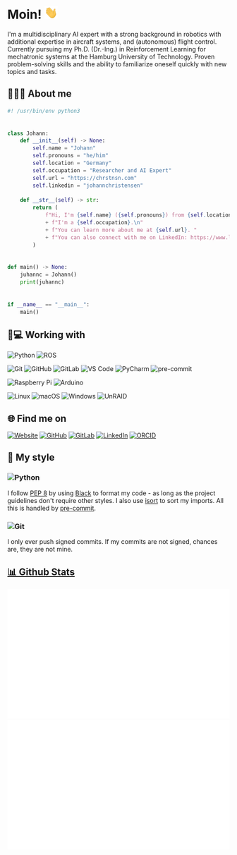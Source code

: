# Moin! <img src="./wave.gif" width="30">

I'm a multidisciplinary AI expert with a strong background in robotics with additional expertise in aircraft systems, and (autonomous) flight control. Currently pursuing my Ph.D. (Dr.-Ing.) in Reinforcement Learning for mechatronic systems at the Hamburg University of Technology. Proven problem-solving skills and the ability to familiarize oneself quickly with new topics and tasks.

## 👨🏼‍💻 About me

```python
#! /usr/bin/env python3


class Johann:
    def __init__(self) -> None:
        self.name = "Johann"
        self.pronouns = "he/him"
        self.location = "Germany"
        self.occupation = "Researcher and AI Expert"
        self.url = "https://chrstnsn.com"
        self.linkedin = "johannchristensen"

    def __str__(self) -> str:
        return (
            f"Hi, I'm {self.name} ({self.pronouns}) from {self.location}.\n"
            + f"I'm a {self.occupation}.\n"
            + f"You can learn more about me at {self.url}. "
            + f"You can also connect with me on LinkedIn: https://www.linkedin.com/in/{self.linkedin}/."
        )


def main() -> None:
    juhannc = Johann()
    print(juhannc)


if __name__ == "__main__":
    main()
```

## 🚀💻 Working with

  ![Python](https://img.shields.io/badge/Python-3776AB?style=flat&logo=python&logoColor=white)
  ![ROS](https://img.shields.io/badge/ROS-22314E?style=flat&logo=ros&logoColor=white)

  ![Git](https://img.shields.io/badge/Git-F05032?style=flat&logo=git&logoColor=white)
  ![GitHub](https://img.shields.io/badge/GitHub-181717?style=flat&logo=github&logoColor=white)
  ![GitLab](https://img.shields.io/badge/GitLab-FC6D26?style=flat&logo=gitlab&logoColor=white)
  ![VS Code](https://img.shields.io/badge/VS%20Code-007ACC?style=flat&logo=visual-studio-code&logoColor=white)
  ![PyCharm](https://img.shields.io/badge/PyCharm-52C4E4?style=flat&logo=pycharm&logoColor=white) <!-- Other colors: FDF660 or 60D38F -->
  ![pre-commit](https://img.shields.io/badge/precommit-FAB040?style=flat&logo=pre-commit&logoColor=black)

  ![Raspberry Pi](https://img.shields.io/badge/Raspberry%20Pi-C51A4A?style=flat&logo=Raspberry-Pi&logoColor=white)
  ![Arduino](https://img.shields.io/badge/Arduino-00979D?style=flat&logo=arduino&logoColor=white)

  ![Linux](https://img.shields.io/badge/Linux-FCC624?style=flat&logo=linux&logoColor=black)
  ![macOS](https://img.shields.io/badge/macOS-8596C8?style=flat&logo=macos)
  ![Windows](https://img.shields.io/badge/Windows-0078D6?style=flat&logo=windows)
  ![UnRAID](https://img.shields.io/badge/UnRAID-F15A2C?style=flat&logo=unraid&logoColor=white)

## 🌐 Find me on

[![Website](https://img.shields.io/badge/Website-chrstnsn.de-yellow?style=flat&color=black&logo=brave&logoColor=white)](https://chrstnsn.de)
[![GitHub](https://img.shields.io/badge/GitHub-juhannc-181717?style=flat&logo=github&logoColor=white)](https://github.com/juhannc)
[![GitLab](https://img.shields.io/badge/GitLab-juhannc-FC6D26?style=flat&logo=gitlab&logoColor=white)](https://gitlab.com/juhannc)
[![LinkedIn](https://img.shields.io/badge/LinkedIn-johannchristensen-0A66C2?style=flat&logo=linkedin&logoColor=white)](https://www.linkedin.com/in/johannchristensen/)
[![ORCID](https://img.shields.io/badge/ORCID-0000--0001--9871--122X-A6CE39?style=flat&logo=orcid&logoColor=white)](https://orcid.org/0000-0001-9871-122X)

## 📝 My style

### ![Python](https://img.shields.io/badge/Python-3776AB?style=flat&logo=python&logoColor=white)

I follow [PEP 8](https://www.python.org/dev/peps/pep-0008/) by using [Black](https://github.com/psf/black) to format my code - as long as the project guidelines don't require other styles. I also use [isort](https://pycqa.github.io/isort/) to sort my imports. All this is handled by [pre-commit](https://pre-commit.com/).

### ![Git](https://img.shields.io/badge/Git-F05032?style=flat&logo=git&logoColor=white)

I only ever push signed commits. If my commits are not signed, chances are, they are not mine.

## [📊 Github Stats](https://github.com/juhannc/github-stats-transparent)

![Stats Overview](https://raw.githubusercontent.com/juhannc/github-stats-transparent/output/generated/overview.svg)
![Most Used Languages](https://raw.githubusercontent.com/juhannc/github-stats-transparent/output/generated/languages.svg)
